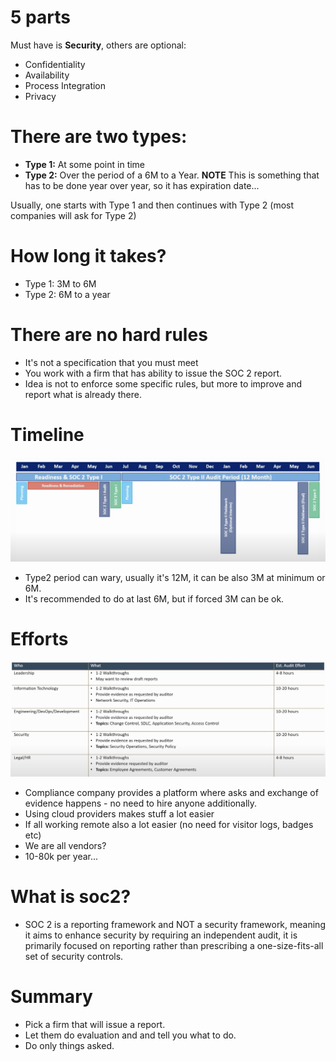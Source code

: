 # 5 parts
Must have is **Security**, others are optional: 
- Confidentiality
- Availability
- Process Integration
- Privacy

# There are two types:
- **Type 1:** At some point in time
- **Type 2:** Over the period of a 6M to a Year. **NOTE** This is something that has to be done year over year, so it has expiration date...

Usually, one starts with Type 1 and then continues with Type 2 (most companies will ask for Type 2)

# How long it takes?
- Type 1: 3M to 6M
- Type 2: 6M to a year

# There are no hard rules
- It's not a specification that you must meet
- You work with a firm that has ability to issue the SOC 2 report.
- Idea is not to enforce some specific rules, but more to improve and report what is already there.

# Timeline
![timeline](img/timeline.png)

- Type2 period can wary, usually it's 12M, it can be also 3M at minimum or 6M.
- It's recommended to do at last 6M, but if forced 3M can be ok.

# Efforts
![efforts](img/efforts.png)

- Compliance company provides a platform where asks and exchange of evidence happens - no need to hire anyone additionally.
- Using cloud providers makes stuff a lot easier
- If all working remote also a lot easier (no need for visitor logs, badges etc)
- We are all vendors?
- 10-80k per year...

# What is soc2?
- SOC 2 is a reporting framework and NOT a security framework, meaning it aims to enhance security by requiring an independent audit, it is primarily focused on reporting rather than prescribing a one-size-fits-all set of security controls.

# Summary
- Pick a firm that will issue a report.
- Let them do evaluation and and tell you what to do.
- Do only things asked.